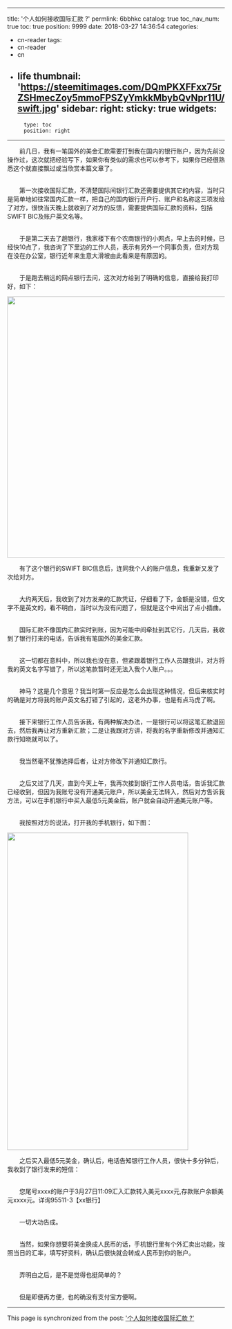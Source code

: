 
---
title: '个人如何接收国际汇款 ?'
permlink: 6bbhkc
catalog: true
toc_nav_num: true
toc: true
position: 9999
date: 2018-03-27 14:36:54
categories:
- cn-reader
tags:
- cn-reader
- cn
- life
thumbnail: 'https://steemitimages.com/DQmPKXFFxx75rZSHmecZoy5mmoFPSZyYmkkMbybQvNpr11U/swift.jpg'
sidebar:
    right:
        sticky: true
widgets:
    -
        type: toc
        position: right
---


<html>
<p>　　前几日，我有一笔国外的美金汇款需要打到我在国内的银行账户，因为先前没操作过，这次就把经验写下，如果你有类似的需求也可以参考下，如果你已经很熟悉这个就直接飘过或当欣赏本篇文章了。<br>
&nbsp;</p>
<p>　　第一次接收国际汇款，不清楚国际间银行汇款还需要提供其它的内容，当时只是简单地如往常国内汇款一样，把自己的国内银行开户行、账户和名称这三项发给了对方，很快当天晚上就收到了对方的反馈，需要提供国际汇款的资料，包括SWIFT BIC及账户英文名等。<br>
&nbsp;</p>
<p>　　于是第二天去了趟银行，我家楼下有个农商银行的小网点，早上去的时候，已经快10点了，我咨询了下里边的工作人员，表示有另外一个同事负责，但对方现在没在办公室，银行近年来生意大滑坡由此看来是有原因的。<br>
&nbsp;</p>
<p>　　于是跑去稍远的网点银行去问，这次对方给到了明确的信息，直接给我打印好，如下：</p>
<p><img src="https://steemitimages.com/DQmPKXFFxx75rZSHmecZoy5mmoFPSZyYmkkMbybQvNpr11U/swift.jpg" width="847" height="604"/></p>
<p>　　有了这个银行的SWIFT BIC信息后，连同我个人的账户信息，我重新又发了次给对方。<br>
&nbsp;</p>
<p>　　大约两天后，我收到了对方发来的汇款凭证，仔细看了下，金额是没错，但文字不是英文的，看不明白，当时以为没有问题了，但就是这个中间出了点小插曲。<br>
&nbsp;</p>
<p>　　国际汇款不像国内汇款实时到账，因为可能中间牵扯到其它行，几天后，我收到了银行打来的电话，告诉我有笔国外的美金汇款。<br>
&nbsp;</p>
<p>　　这一切都在意料中，所以我也没在意，但紧跟着银行工作人员跟我讲，对方将我的英文名字写错了，所以这笔款暂时还无法入我个人账户。。。<br>
&nbsp;</p>
<p>　　神马？这是几个意思？我当时第一反应是怎么会出现这种情况，但后来核实时的确是对方将我的账户英文名打错了引起的，这老外办事，也是有点马虎了啊。<br>
&nbsp;</p>
<p>　　接下来银行工作人员告诉我，有两种解决办法，一是银行可以将这笔汇款退回去，然后我再让对方重新汇款；二是让我跟对方讲，将我的名字重新修改并通知汇款行知晓就可以了。<br>
&nbsp;</p>
<p>　　我当然毫不犹豫选择后者，让对方修改下并通知汇款行。<br>
&nbsp;</p>
<p>　　之后又过了几天，直到今天上午，我再次接到银行工作人员电话，告诉我汇款已经收到，但因为我账号没有开通美元账户，所以美金无法转入，然后对方告诉我方法，可以在手机银行中买入最低5元美金后，账户就会自动开通美元账户等。<br>
&nbsp;</p>
<p>　　我按照对方的说法，打开我的手机银行，如下图：</p>
<p><img src="https://steemitimages.com/DQmcb3FrNWWtbM74wSnEYGr9MZNRKqBWZMii65VkdN14UZ2/3.jpg" width="419" height="734"/></p>
<p>　　之后买入最低5元美金，确认后，电话告知银行工作人员，很快十多分钟后，我收到了银行发来的短信：<br>
&nbsp;</p>
<p>　　您尾号xxxx的账户于3月27日11:09汇入汇款转入美元xxxx元,存款账户余额美元xxxx元。详询95511-3【xx银行】<br>
&nbsp;</p>
<p>　　一切大功告成。<br>
&nbsp;</p>
<p>　　当然，如果你想要将美金换成人民币的话，手机银行里有个外汇卖出功能，按照当日的汇率，填写好资料，确认后很快就会转成人民币到你的账户。<br>
&nbsp;</p>
<p>　　弄明白之后，是不是觉得也挺简单的？<br>
&nbsp;</p>
<p>　　但是即便再方便，也的确没有支付宝方便啊。</p>
</html>

- - -

This page is synchronized from the post: ['个人如何接收国际汇款 ?'](https://steemit.com/@rivalhw/6bbhkc)
